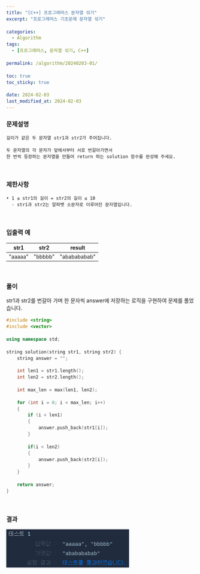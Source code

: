 ```yaml
---
title: "[C++] 프로그래머스 문자열 섞기"
excerpt: "프로그래머스 기초문제 문자열 섞기"

categories:
  - Algorithm
tags:
  - [프로그래머스, 문자열 섞기, C++]

permalink: /algorithm/20240203-01/

toc: true
toc_sticky: true

date: 2024-02-03
last_modified_at: 2024-02-03
---
```


### 문제설명

    길이가 같은 두 문자열 str1과 str2가 주어집니다.

    두 문자열의 각 문자가 앞에서부터 서로 번갈아가면서
    한 번씩 등장하는 문자열을 만들어 return 하는 solution 함수를 완성해 주세요.

<br/>

### 제한사항

    • 1 ≤ str1의 길이 = str2의 길이 ≤ 10
      - str1과 str2는 알파벳 소문자로 이루어진 문자열입니다.

<br/>

### 입출력 예

|str1|str2|result|
|---|---|---|
|"aaaaa"|"bbbbb"|"ababababab"|

<br/>

### 풀이

str1과 str2를 번갈아 가며 한 문자씩 answer에 저장하는 로직을 구현하여 문제를 풀었습니다.

```cpp
#include <string>
#include <vector>

using namespace std;

string solution(string str1, string str2) {
    string answer = "";
    
    int len1 = str1.length();
    int len2 = str2.length();
    
    int max_len = max(len1, len2);
    
    for (int i = 0; i < max_len; i++)
    {
        if (i < len1)
        {
            answer.push_back(str1[i]);
        }
        
        if(i < len2)
        {
            answer.push_back(str2[i]);
        }
    }
    
    return answer;
}
```

<br/>

### 결과
![코드 실행결과](/assets/images/posts_img/20240203-01/001.png "코드 실행결과")